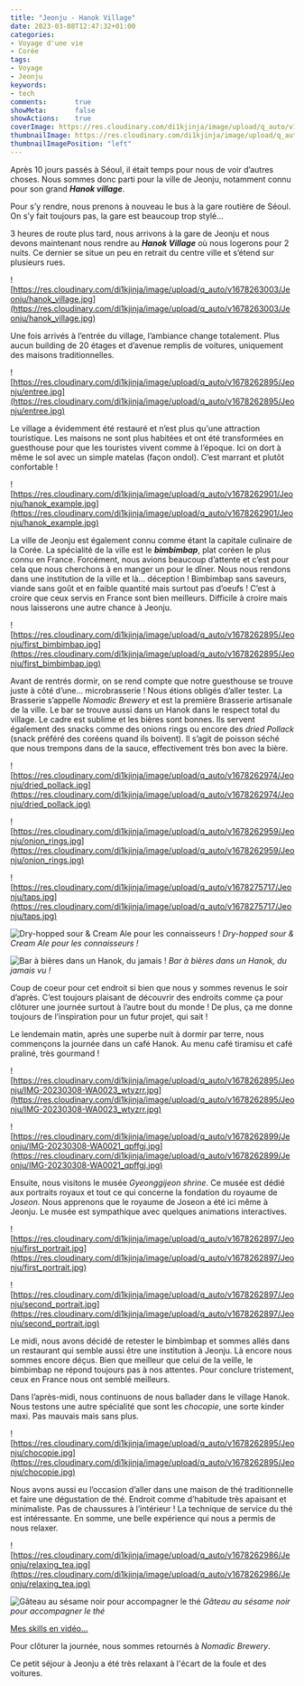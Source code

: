 ```yaml
---
title: "Jeonju - Hanok Village"
date: 2023-03-08T12:47:32+01:00
categories:
- Voyage d'une vie
- Corée
tags:
- Voyage
- Jeonju
keywords:
- tech
comments:       true
showMeta:       false
showActions:    true
coverImage: https://res.cloudinary.com/di1kjinja/image/upload/q_auto/v1678263003/Jeonju/hanok_village.jpg
thumbnailImage: https://res.cloudinary.com/di1kjinja/image/upload/q_auto/v1678263003/Jeonju/hanok_village.jpg
thumbnailImagePosition: "left"
---
```


Après 10 jours passés à Séoul, il était temps pour nous de voir d’autres choses. Nous sommes donc parti pour la ville de Jeonju, notamment connu pour son grand *************Hanok village*************. 

Pour s’y rendre, nous prenons à nouveau le bus à la gare routière de Séoul. On s’y fait toujours pas, la gare est beaucoup trop stylé… 

3 heures de route plus tard, nous arrivons à la gare de Jeonju et nous devons maintenant nous rendre au *************Hanok Village************* où nous logerons pour 2 nuits. Ce dernier se situe un peu en retrait du centre ville et s’étend sur plusieurs rues. 

![https://res.cloudinary.com/di1kjinja/image/upload/q_auto/v1678263003/Jeonju/hanok_village.jpg](https://res.cloudinary.com/di1kjinja/image/upload/q_auto/v1678263003/Jeonju/hanok_village.jpg)

Une fois arrivés à l’entrée du village, l’ambiance change totalement. Plus aucun building de 20 étages et d’avenue remplis de voitures, uniquement des maisons traditionnelles. 

![https://res.cloudinary.com/di1kjinja/image/upload/q_auto/v1678262895/Jeonju/entree.jpg](https://res.cloudinary.com/di1kjinja/image/upload/q_auto/v1678262895/Jeonju/entree.jpg)

Le village a évidemment été restauré et n’est plus qu'une attraction touristique. Les maisons ne sont plus habitées et ont été transformées en guesthouse pour que les touristes vivent comme à l’époque. Ici on dort à même le sol avec un simple matelas (façon ondol). C’est marrant et plutôt confortable ! 

![https://res.cloudinary.com/di1kjinja/image/upload/q_auto/v1678262901/Jeonju/hanok_example.jpg](https://res.cloudinary.com/di1kjinja/image/upload/q_auto/v1678262901/Jeonju/hanok_example.jpg)

La ville de Jeonju est également connu comme étant la capitale culinaire de la Corée. La spécialité de la ville est le *********bimbimbap*********, plat coréen le plus connu en France. Forcément, nous avions beaucoup d’attente et c’est pour cela que nous cherchons à en manger un pour le dîner. Nous nous rendons dans une institution de la ville et là… déception ! Bimbimbap sans saveurs, viande sans goût et en faible quantité mais surtout pas d’oeufs ! C’est à croire que ceux servis en France sont bien meilleurs. Difficile à croire mais nous laisserons une autre chance à Jeonju. 

![https://res.cloudinary.com/di1kjinja/image/upload/q_auto/v1678262895/Jeonju/first_bimbimbap.jpg](https://res.cloudinary.com/di1kjinja/image/upload/q_auto/v1678262895/Jeonju/first_bimbimbap.jpg)

Avant de rentrés dormir, on se rend compte que notre guesthouse se trouve juste à côté d’une… microbrasserie ! Nous étions obligés d’aller tester. La Brasserie s’appelle *Nomadic Brewery* et est la première Brasserie artisanale de la ville. Le bar se trouve aussi dans un Hanok dans le respect total du village. Le cadre est sublime et les bières sont bonnes. Ils servent également des snacks comme des onions rings ou encore des *dried Pollack* (snack préféré des coréens quand ils boivent). Il s’agit de poisson séché que nous trempons dans de la sauce, effectivement très bon avec la bière. 

![https://res.cloudinary.com/di1kjinja/image/upload/q_auto/v1678262974/Jeonju/dried_pollack.jpg](https://res.cloudinary.com/di1kjinja/image/upload/q_auto/v1678262974/Jeonju/dried_pollack.jpg)

![https://res.cloudinary.com/di1kjinja/image/upload/q_auto/v1678262959/Jeonju/onion_rings.jpg](https://res.cloudinary.com/di1kjinja/image/upload/q_auto/v1678262959/Jeonju/onion_rings.jpg)

![https://res.cloudinary.com/di1kjinja/image/upload/q_auto/v1678275717/Jeonju/taps.jpg](https://res.cloudinary.com/di1kjinja/image/upload/q_auto/v1678275717/Jeonju/taps.jpg)

![Dry-hopped sour & Cream Ale pour les connaisseurs !](https://res.cloudinary.com/di1kjinja/image/upload/q_auto/v1678275743/Jeonju/beers.jpg)
*Dry-hopped sour & Cream Ale pour les connaisseurs !*

![Bar à bières dans un Hanok, du jamais !](https://res.cloudinary.com/di1kjinja/image/upload/q_auto/v1678275716/Jeonju/hanok_brewpub.jpg)
*Bar à bières dans un Hanok, du jamais vu !*

Coup de coeur pour cet endroit si bien que nous y sommes revenus le soir d’après. C’est toujours plaisant de découvrir des endroits comme ça pour clôturer une journée surtout à l’autre bout du monde ! De plus, ça me donne toujours de l’inspiration pour un futur projet, qui sait !

Le lendemain matin, après une superbe nuit à dormir par terre, nous commençons la journée dans un café Hanok. Au menu café tiramisu et café praliné, très gourmand ! 

![https://res.cloudinary.com/di1kjinja/image/upload/q_auto/v1678262895/Jeonju/IMG-20230308-WA0023_wtyzrr.jpg](https://res.cloudinary.com/di1kjinja/image/upload/q_auto/v1678262895/Jeonju/IMG-20230308-WA0023_wtyzrr.jpg)

![https://res.cloudinary.com/di1kjinja/image/upload/q_auto/v1678262899/Jeonju/IMG-20230308-WA0021_qpffgj.jpg](https://res.cloudinary.com/di1kjinja/image/upload/q_auto/v1678262899/Jeonju/IMG-20230308-WA0021_qpffgj.jpg)

Ensuite, nous visitons le musée *Gyeonggijeon shrine*. Ce musée est dédié aux portraits royaux et tout ce qui concerne la fondation du royaume de *Joseon*. Nous apprenons que le royaume de Joseon a été ici même à Jeonju. Le musée est sympathique avec quelques animations interactives. 

![https://res.cloudinary.com/di1kjinja/image/upload/q_auto/v1678262897/Jeonju/first_portrait.jpg](https://res.cloudinary.com/di1kjinja/image/upload/q_auto/v1678262897/Jeonju/first_portrait.jpg)

![https://res.cloudinary.com/di1kjinja/image/upload/q_auto/v1678262897/Jeonju/second_portrait.jpg](https://res.cloudinary.com/di1kjinja/image/upload/q_auto/v1678262897/Jeonju/second_portrait.jpg)

Le midi, nous avons décidé de retester le bimbimbap et sommes allés dans un restaurant qui semble aussi être une institution à Jeonju. Là encore nous sommes encore déçus. Bien que meilleur que celui de la veille, le bimbimbap ne répond toujours pas à nos attentes. Pour conclure tristement, ceux en France nous ont semblé meilleurs. 

Dans l’après-midi, nous continuons de nous ballader dans le village Hanok. Nous testons une autre spécialité que sont les *chocopie*, une sorte kinder maxi. Pas mauvais mais sans plus. 

![https://res.cloudinary.com/di1kjinja/image/upload/q_auto/v1678262895/Jeonju/chocopie.jpg](https://res.cloudinary.com/di1kjinja/image/upload/q_auto/v1678262895/Jeonju/chocopie.jpg)

Nous avons aussi eu l’occasion d’aller dans une maison de thé traditionnelle et faire une dégustation de thé. Endroit comme d’habitude très apaisant et minimaliste. Pas de chaussures à l’intérieur ! La technique de service du thé est intéressante. En somme, une belle expérience qui nous a permis de nous relaxer. 

![https://res.cloudinary.com/di1kjinja/image/upload/q_auto/v1678262986/Jeonju/relaxing_tea.jpg](https://res.cloudinary.com/di1kjinja/image/upload/q_auto/v1678262986/Jeonju/relaxing_tea.jpg)

![*Gâteau au sésame noir pour accompagner le thé*](https://res.cloudinary.com/di1kjinja/image/upload/q_auto/v1678262979/Jeonju/gato.jpg)
*Gâteau au sésame noir pour accompagner le thé*

[Mes skills en vidéo…](https://res.cloudinary.com/di1kjinja/video/upload/q_auto/v1678263014/Jeonju/serving_tea.mp4)


Pour clôturer la journée, nous sommes retournés à *Nomadic Brewery*. 

Ce petit séjour à Jeonju a été très relaxant à l'écart de la foule et des voitures.

